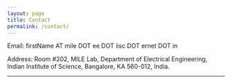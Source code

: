 ```yaml
---
layout: page
title: Contact
permalink: /contact/
---
```


Email:
firstName AT mile DOT ee DOT iisc DOT ernet DOT in

Address:
Room #202, MILE Lab, Department of Electrical Engineering,
Indian Institute of Science, Bangalore, KA 560-012, India.

<hr/>
